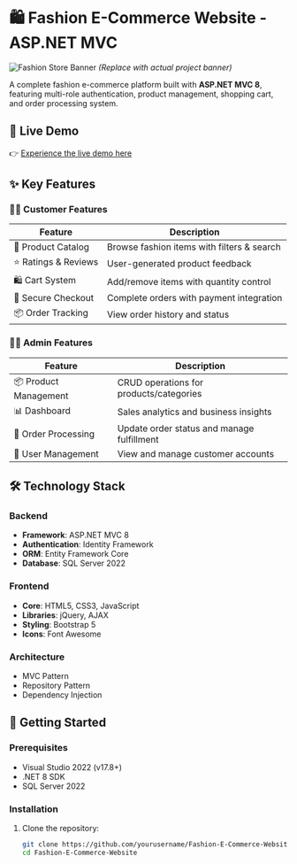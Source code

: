 # 🛍️ Fashion E-Commerce Website - ASP.NET MVC

![Fashion Store Banner](https://via.placeholder.com/1200x400/FF6B6B/FFFFFF?text=Fashion+E-Commerce+ASP.NET+MVC) *(Replace with actual project banner)*

A complete fashion e-commerce platform built with **ASP.NET MVC 8**, featuring multi-role authentication, product management, shopping cart, and order processing system.

## 🌟 Live Demo
👉 [Experience the live demo here](https://e-commercewebsite.tryasp.net/)

## ✨ Key Features

### 👩‍💻 Customer Features
| Feature | Description |
|---------|-------------|
| 🛒 Product Catalog | Browse fashion items with filters & search |
| ⭐ Ratings & Reviews | User-generated product feedback |
| 🛍️ Cart System | Add/remove items with quantity control |
| 🔐 Secure Checkout | Complete orders with payment integration |
| 📦 Order Tracking | View order history and status |

### 👨‍💼 Admin Features
| Feature | Description |
|---------|-------------|
| 📦 Product Management | CRUD operations for products/categories |
| 📊 Dashboard | Sales analytics and business insights |
| 🚚 Order Processing | Update order status and manage fulfillment |
| 👥 User Management | View and manage customer accounts |

## 🛠️ Technology Stack

### Backend
- **Framework**: ASP.NET MVC 8
- **Authentication**: Identity Framework
- **ORM**: Entity Framework Core
- **Database**: SQL Server 2022

### Frontend
- **Core**: HTML5, CSS3, JavaScript
- **Libraries**: jQuery, AJAX
- **Styling**: Bootstrap 5
- **Icons**: Font Awesome

### Architecture
- MVC Pattern
- Repository Pattern
- Dependency Injection

## 🚀 Getting Started

### Prerequisites
- Visual Studio 2022 (v17.8+)
- .NET 8 SDK
- SQL Server 2022

### Installation
1. Clone the repository:
   ```bash
   git clone https://github.com/yourusername/Fashion-E-Commerce-Website.git
   cd Fashion-E-Commerce-Website
